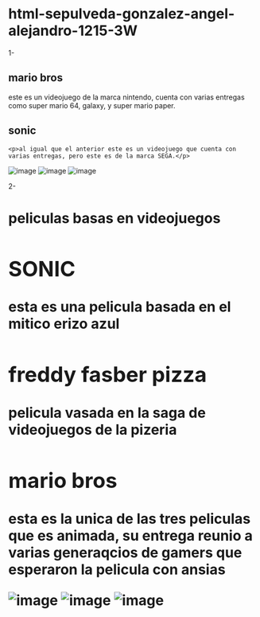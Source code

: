 # html-sepulveda-gonzalez-angel-alejandro-1215-3W

1-

<!DOCTYPE html>

<html>

  <body>

<section>

  <h1>mario bros</h1>

  <p>este es un videojuego de la marca nintendo, cuenta con varias entregas como super mario 64, galaxy, y super mario paper.</p>

</section>


<section>
   
  <h1>sonic</h1>
  
    <p>al igual que el anterior este es un videojuego que cuenta con varias entregas, pero este es de la marca SEGA.</p>
 
  </section>

</body>

</html>

![image](https://github.com/user-attachments/assets/d4fea679-bacb-47cc-aaed-d4e1b283d67a)
![image](https://github.com/user-attachments/assets/3895a2c6-9704-4e22-8c20-45e1d0e2ff67)
![image](https://github.com/user-attachments/assets/52d34a13-ded1-4e73-85b2-03a25b790c46)

2-


<!DOCTYPE html>

<html>

  <body>

<h1>peliculas basas en videojuegos <h1>

<article>

  <h2>SONIC</h2>
 
  <p>esta es una pelicula basada en el mitico erizo azul</p>

</article>

<article>
 
  <h2>freddy fasber pizza</h2>
 
  <p>pelicula vasada en la saga de videojuegos de la pizeria</p>

</article>

<article>

  <h2>mario bros</h2>
 
  <p>esta es la unica de las tres peliculas que es animada, su entrega reunio a varias generaqcios de gamers que esperaron la pelicula con ansias</p>

</article>

</body>

</html>

![image](https://github.com/user-attachments/assets/3dcba363-a1b0-45e0-8ea4-76a93cb4d58a)
![image](https://github.com/user-attachments/assets/9391009d-b458-47c2-a72c-8d1b978bf766)
![image](https://github.com/user-attachments/assets/71ecd2ce-c99b-459b-9801-fa6a4709c424)
